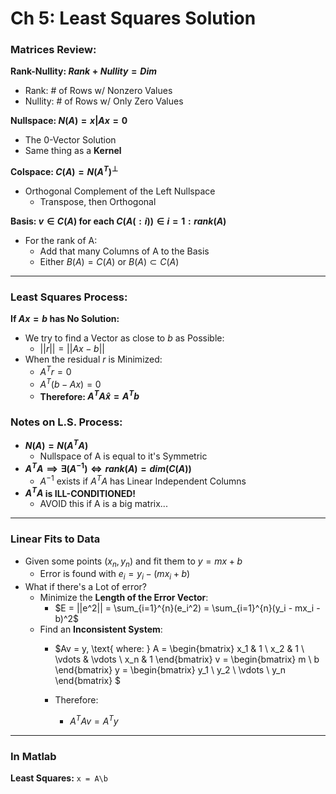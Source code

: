 # Ch 5: Least Squares Solution 

### Matrices Review:
**Rank-Nullity: $Rank + Nullity = Dim$**
- Rank: # of Rows w/ Nonzero Values
- Nullity: # of Rows w/ Only Zero Values

**Nullspace: $N(A) = {x | Ax = 0}$**
- The 0-Vector Solution 
- Same thing as a **Kernel**

**Colspace: $C(A) = N(A^T)^\perp$**
- Orthogonal Complement of the Left Nullspace
    - Transpose, then Orthogonal

**Basis: $v \in C(A)$ for each $C(A(: i)) \in i=1:rank(A)$**
- For the rank of A: 
    - Add that many Columns of A to the Basis
    - Either $B(A) = C(A)$ or $B(A) \subset C(A)$

-----------

### Least Squares Process:
**If $Ax = b$ has No Solution:**
- We try to find a Vector as close to $b$ as Possible: 
    - $||r|| = ||Ax - b||$
- When the residual $r$ is Minimized:
    - $A^Tr = 0$
    - $A^T(b-Ax) = 0$
    - **Therefore: $A^TA\hat{x} = A^Tb$**

### Notes on L.S. Process:
- **$N(A) = N(A^TA)$**
    - Nullspace of A is equal to it's Symmetric
- **$A^TA \implies \exists (A^{-1}) \iff rank(A) = dim(C(A))$**
    - $A^{-1}$ exists if $A^TA$ has Linear Independent Columns
- **$A^TA$ is ILL-CONDITIONED!**
    - AVOID this if A is a big matrix...

-----------

### Linear Fits to Data 
- Given some points $(x_n, y_n)$ and fit them to $y = mx + b$
    - Error is found with $e_i = y_i - (mx_i + b)$
- What if there's a Lot of error?
    - Minimize the **Length of the Error Vector**: 
        - $E = ||e^2|| = \sum_{i=1}^{n}(e_i^2) = \sum_{i=1}^{n}(y_i - mx_i -b)^2$
    - Find an **Inconsistent System**:
        - $Av = y, \text{ where: }
            A = \begin{bmatrix}
            x_1 & 1 \\
            x_2 & 1 \\
            \vdots & \vdots \\
            x_n & 1
            \end{bmatrix}
            v = \begin{bmatrix}
            m \\
            b
            \end{bmatrix}
            y = \begin{bmatrix}
            y_1 \\
            y_2 \\
            \vdots \\
            y_n
            \end{bmatrix}
            $
            
        - Therefore: 
            - $A^TAv = A^Ty$



-----------
### In Matlab
**Least Squares:** `x = A\b`
